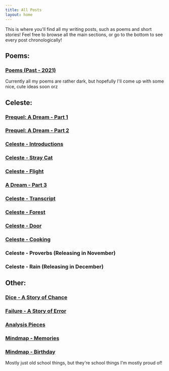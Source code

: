 ```yaml
---
title: All Posts
layout: home
---
```

This is where you'll find all my writing posts, such as poems and short stories! Feel free to browse all the main sections, or go to the bottom to see every post chronologically!

## Poems: ##

### [Poems (Past - 2021)](/poetry/2021/01/01/2021poems) ###
Currently all my poems are rather dark, but hopefully I'll come up with some nice, cute ideas soon orz

## Celeste: ##

### [Prequel: A Dream - Part 1](/celeste/2020/07/07/dream-pt-1) ###
### [Prequel: A Dream - Part 2](/celeste/2020/07/31/dream-pt-2) ###
### [Celeste - Introductions](/celeste/2020/09/27/introductions) ###
### [Celeste - Stray Cat](/celeste/2021/03/28/stray-cat) ###
### [Celeste - Flight](/celeste/2021/04/22/wings) ###
### [A Dream - Part 3](/celeste/2021/02/28/dream-pt-3) ###
### [Celeste - Transcript](/celeste/2021/05/27/transcript) ###
### [Celeste - Forest](/celeste/2021/07/27/forest) ###
### [Celeste - Door](/celeste/2021/09/30/door) ###
### [Celeste - Cooking](/celeste/2021/10/27/cooking) ###
### Celeste - Proverbs (Releasing in November) ###
### Celeste - Rain (Releasing in December) ###

## Other: ##

### [Dice - A Story of Chance](/prose/2020/11/30/dice) ###
### [Failure - A Story of Error](/prose/2020/03/19/failure) ###
### [Analysis Pieces](/schoolwork/2021/02/11/analysis) ###
### [Mindmap - Memories](/other/2021/05/27/memories) ###
### [Mindmap - Birthday](/other/2021/05/27/birthday) ###
Mostly just old school things, but they're school things I'm mostly proud of!